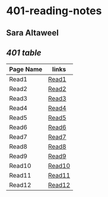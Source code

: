 # 401-reading-notes
## Sara Altaweel
## *401 table*

| Page Name | links |
|-----------|-------|
| Read1     | [Read1](https://saraaltaweel.github.io/401-reading-notes/read1) |
| Read2     | [Read2](https://saraaltaweel.github.io/401-reading-notes/read2) |
| Read3     | [Read3](https://saraaltaweel.github.io/401-reading-notes/read3) |
| Read4     | [Read4](https://saraaltaweel.github.io/401-reading-notes/read4) |
| Read5     | [Read5](https://saraaltaweel.github.io/401-reading-notes/read5) |
| Read6     | [Read6](https://saraaltaweel.github.io/401-reading-notes/read6) |
| Read7     | [Read7](https://saraaltaweel.github.io/401-reading-notes/read7) |
| Read8     | [Read8](https://saraaltaweel.github.io/401-reading-notes/read8) |
| Read9     | [Read9](https://saraaltaweel.github.io/401-reading-notes/read9) |
| Read10     | [Read10](https://saraaltaweel.github.io/401-reading-notes/read10) |
| Read11     | [Read11](https://saraaltaweel.github.io/401-reading-notes/read11) |
| Read12     | [Read12](https://saraaltaweel.github.io/401-reading-notes/read12) |